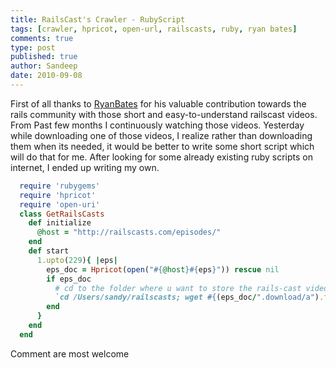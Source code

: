 ```yaml
---
title: RailsCast's Crawler - RubyScript
tags: [crawler, hpricot, open-url, railscasts, ruby, ryan bates]
comments: true
type: post
published: true
author: Sandeep
date: 2010-09-08
---
```


First of all thanks to [RyanBates](http://railscasts.com/) for his valuable contribution towards the rails community with those short and easy-to-understand railscast videos. From Past few months I continuously watching those videos. Yesterday while downloading one of those videos, I realize rather than downloading them when its needed, it would be better to write some short script which will do that for me. After looking for some already existing ruby scripts on internet, I ended up writing my own.

```ruby
  require 'rubygems'
  require 'hpricot'
  require 'open-uri'
  class GetRailsCasts
    def initialize
      @host = "http://railscasts.com/episodes/"
    end
    def start
      1.upto(229){ |eps|
        eps_doc = Hpricot(open("#{@host}#{eps}")) rescue nil
        if eps_doc
          # cd to the folder where u want to store the rails-cast videos
          `cd /Users/sandy/railscasts; wget #{(eps_doc/".download/a").first[:href]}`
        end
      }
    end
  end
```

Comment are most welcome
